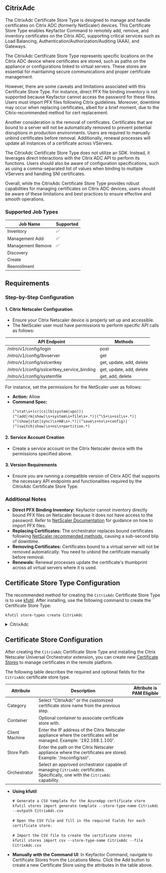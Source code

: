 ## CitrixAdc

The CitrixAdc Certificate Store Type is designed to manage and handle certificates on Citrix ADC (formerly NetScaler) devices. This Certificate Store Type enables Keyfactor Command to remotely add, remove, and inventory certificates on the Citrix ADC, supporting critical services such as Load Balancing, Authentication/Authorization/Auditing (AAA), and Gateways.

The CitrixAdc Certificate Store Type represents specific locations on the Citrix ADC device where certificates are stored, such as paths on the appliance or configurations linked to virtual servers. These stores are essential for maintaining secure communications and proper certificate management.

However, there are some caveats and limitations associated with this Certificate Store Type. For instance, direct PFX file binding inventory is not supported because Keyfactor cannot access the password for these files. Users must import PFX files following Citrix guidelines. Moreover, downtime may occur when replacing certificates, albeit for a brief moment, due to the Citrix-recommended method for cert replacement.

Another consideration is the removal of certificates. Certificates that are bound to a server will not be automatically removed to prevent potential disruptions in production environments. Users are required to manually unbind certificates before removal. Additionally, renewal processes will update all instances of a certificate across VServers.

The CitrixAdc Certificate Store Type does not utilize an SDK. Instead, it leverages direct interactions with the Citrix ADC API to perform its functions. Users should also be aware of configuration specifications, such as using a comma-separated list of values when binding to multiple VServers and handling SNI certificates.

Overall, while the CitrixAdc Certificate Store Type provides robust capabilities for managing certificates on Citrix ADC devices, users should be aware of these limitations and best practices to ensure effective and smooth operations.



### Supported Job Types

| Job Name | Supported |
| -------- | --------- |
| Inventory | ✅ |
| Management Add | ✅ |
| Management Remove | ✅ |
| Discovery |  |
| Create |  |
| Reenrollment |  |

## Requirements

### Step-by-Step Configuration

#### 1. Citrix Netscaler Configuration
- Ensure your Citrix Netscaler device is properly set up and accessible.
- The NetScaler user must have permissions to perform specific API calls as follows:

API Endpoint | Methods
--- | ---
/nitro/v1/config/login | post
/nitro/v1/config/lbvserver | get
/nitro/v1/config/sslcertkey | get, update, add, delete
/nitro/v1/config/sslcertkey_service_binding | get, update, add, delete
/nitro/v1/config/systemfile | get, add, delete

For instance, set the permissions for the NetScaler user as follows:

- **Action:** Allow
- **Command Spec:**
  ```
  (^stat\s+(cr|cs|lb|system|vpn))|(^(add|rm|show)\s+system\s+file\s+.*)|(^\S+\s+ssl\s+.*)|(^(show|stat|sync)\s+HA\s+.*)|(^save\s+ns\s+config)|(^(switch|show)\s+ns\s+partition.*)
  ````

#### 2. Service Account Creation
- Create a service account on the Citrix Netscaler device with the permissions specified above.

#### 3. Version Requirements
- Ensure you are running a compatible version of Citrix ADC that supports the necessary API endpoints and functionalities required by the CitrixAdc Certificate Store Type.

### Additional Notes

- **Direct PFX Binding Inventory:** Keyfactor cannot inventory directly bound PFX files on Netscaler because it does not have access to the password. Refer to [NetScaler Documentation](https://docs.netscaler.com/en-us/citrix-adc/12-1/ssl/ssl-certificates/export-existing-certs-keys.html#convert-ssl-certificates-for-import-or-export) for guidance on how to import PFX files.
- **Replacing Certificates:** The orchestrator replaces bound certificates following [NetScaler recommended methods](https://docs.netscaler.com/en-us/citrix-adc/12-1/ssl/ssl-certificates/add-group-certs.html), causing a sub-second blip of downtime.
- **Removing Certificates:** Certificates bound to a virtual server will not be removed automatically. You need to unbind the certificate manually before removal.
- **Renewals:** Renewal processes update the certificate's thumbprint across all virtual servers where it is used.



## Certificate Store Type Configuration

The recommended method for creating the `CitrixAdc` Certificate Store Type is to use [kfutil](https://github.com/Keyfactor/kfutil). After installing, use the following command to create the `` Certificate Store Type:

```shell
kfutil store-types create CitrixAdc
```

<details><summary>CitrixAdc</summary>

Create a store type called `CitrixAdc` with the attributes in the tables below:

### Basic Tab
| Attribute | Value | Description |
| --------- | ----- | ----- |
| Name | CitrixAdc | Display name for the store type (may be customized) |
| Short Name | CitrixAdc | Short display name for the store type |
| Capability | CitrixAdc | Store type name orchestrator will register with. Check the box to allow entry of value |
| Supported Job Types (check the box for each) | Add, Discovery, Remove | Job types the extension supports |
| Supports Add | ✅ | Check the box. Indicates that the Store Type supports Management Add |
| Supports Remove | ✅ | Check the box. Indicates that the Store Type supports Management Remove |
| Supports Discovery |  |  Indicates that the Store Type supports Discovery |
| Supports Reenrollment |  |  Indicates that the Store Type supports Reenrollment |
| Supports Create |  |  Indicates that the Store Type supports store creation |
| Needs Server | ✅ | Determines if a target server name is required when creating store |
| Blueprint Allowed |  | Determines if store type may be included in an Orchestrator blueprint |
| Uses PowerShell |  | Determines if underlying implementation is PowerShell |
| Requires Store Password |  | Determines if a store password is required when configuring an individual store. |
| Supports Entry Password |  | Determines if an individual entry within a store can have a password. |

The Basic tab should look like this:

![CitrixAdc Basic Tab](../docsource/images/CitrixAdc-basic-store-type-dialog.png)

### Advanced Tab
| Attribute | Value | Description |
| --------- | ----- | ----- |
| Supports Custom Alias | Required | Determines if an individual entry within a store can have a custom Alias. |
| Private Key Handling | Required | This determines if Keyfactor can send the private key associated with a certificate to the store. Required because IIS certificates without private keys would be invalid. |
| PFX Password Style | Default | 'Default' - PFX password is randomly generated, 'Custom' - PFX password may be specified when the enrollment job is created (Requires the Allow Custom Password application setting to be enabled.) |

The Advanced tab should look like this:

![CitrixAdc Advanced Tab](../docsource/images/CitrixAdc-advanced-store-type-dialog.png)

### Custom Fields Tab
Custom fields operate at the certificate store level and are used to control how the orchestrator connects to the remote target server containing the certificate store to be managed. The following custom fields should be added to the store type:

| Name | Display Name | Type | Default Value/Options | Required | Description |
| ---- | ------------ | ---- | --------------------- | -------- | ----------- |


The Custom Fields tab should look like this:

![CitrixAdc Custom Fields Tab](../docsource/images/CitrixAdc-custom-fields-store-type-dialog.png)



</details>

## Certificate Store Configuration

After creating the `CitrixAdc` Certificate Store Type and installing the Citrix Netscaler Universal Orchestrator extension, you can create new [Certificate Stores](https://software.keyfactor.com/Core-OnPrem/Current/Content/ReferenceGuide/Certificate%20Stores.htm?Highlight=certificate%20store) to manage certificates in the remote platform.

The following table describes the required and optional fields for the `CitrixAdc` certificate store type.

| Attribute | Description | Attribute is PAM Eligible |
| --------- | ----------- | ------------------------- |
| Category | Select "CitrixAdc" or the customized certificate store name from the previous step. | |
| Container | Optional container to associate certificate store with. | |
| Client Machine | Enter the IP address of the Citrix Netscaler appliance where the certificates will be managed. Example: '192.168.1.100'. | |
| Store Path | Enter the path on the Citrix Netscaler appliance where the certificates are stored. Example: '/nsconfig/ssl/'. | |
| Orchestrator | Select an approved orchestrator capable of managing `CitrixAdc` certificates. Specifically, one with the `CitrixAdc` capability. | |

* **Using kfutil**

    ```shell
    # Generate a CSV template for the AzureApp certificate store
    kfutil stores import generate-template --store-type-name CitrixAdc --outpath CitrixAdc.csv

    # Open the CSV file and fill in the required fields for each certificate store.

    # Import the CSV file to create the certificate stores
    kfutil stores import csv --store-type-name CitrixAdc --file CitrixAdc.csv
    ```

* **Manually with the Command UI**: In Keyfactor Command, navigate to Certificate Stores from the Locations Menu. Click the Add button to create a new Certificate Store using the attributes in the table above.
